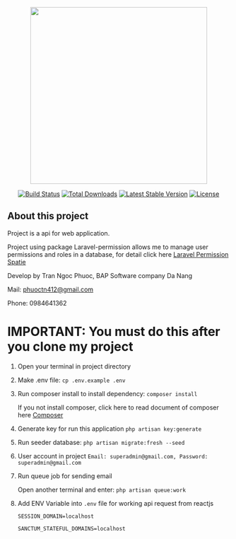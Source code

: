 <p align="center"><a href="https://laravel.com" target="_blank"><img src="https://raw.githubusercontent.com/laravel/art/master/logo-lockup/5%20SVG/2%20CMYK/1%20Full%20Color/laravel-logolockup-cmyk-red.svg" width="400"></a></p>

<p align="center">
<a href="https://travis-ci.org/laravel/framework"><img src="https://travis-ci.org/laravel/framework.svg" alt="Build Status"></a>
<a href="https://packagist.org/packages/laravel/framework"><img src="https://img.shields.io/packagist/dt/laravel/framework" alt="Total Downloads"></a>
<a href="https://packagist.org/packages/laravel/framework"><img src="https://img.shields.io/packagist/v/laravel/framework" alt="Latest Stable Version"></a>
<a href="https://packagist.org/packages/laravel/framework"><img src="https://img.shields.io/packagist/l/laravel/framework" alt="License"></a>
</p>

## About this project

Project is a api for web application.

Project using package Laravel-permission allows me to manage user permissions and roles in a database, for detail click
here [Laravel Permission Spatie](https://spatie.be/docs/laravel-permission/v5/introduction)

Develop by Tran Ngoc Phuoc, BAP Software company Da Nang

Mail: phuoctn412@gmail.com

Phone: 0984641362

# IMPORTANT: You must do this after you clone my project

1. Open your terminal in project directory
2. Make .env file:
   `
   cp .env.example .env
   `
3. Run composer install to install dependency:
   `
   composer install
   `

   If you not install composer, click here to read document of composer here [Composer](https://getcomposer.org)
4. Generate key for run this application
   `
   php artisan key:generate
   `
5. Run seeder database:
   `
   php artisan migrate:fresh --seed
   `
6. User account in project
   `Email: superadmin@gmail.com, Password: superadmin@gmail.com
   `
7. Run queue job for sending email

   Open another terminal and enter: `php artisan queue:work`
8. Add ENV Variable into `.env` file for working api request from reactjs

   `SESSION_DOMAIN=localhost`

   `SANCTUM_STATEFUL_DOMAINS=localhost`
